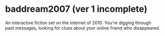# baddream2007 (ver 1 incomplete)

An interactive fiction set on the internet of 2010. You're digging through past messages, looking for clues about your online friend who disappeared.
